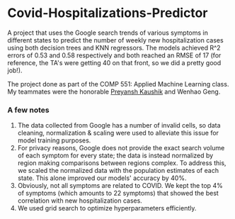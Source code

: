 # Covid-Hospitalizations-Predictor
A project that uses the Google search trends of various symptoms in different states to predict the number of weekly new hospitalization cases using both decision trees and KNN regressors. The models achieved R^2 errors of 0.53 and 0.58 respectively and both reached an RMSE of 17 (for reference, the TA's were getting 40 on that front, so we did a pretty good job!).

The project done as part of the COMP 551: Applied Machine Learning class. My teammates were the honorable [Preyansh Kaushik](https://github.com/preyansh98) and Wenhao Geng.

### A few notes
1. The data collected from Google has a number of invalid cells, so data cleaning, normalization & scaling were used to alleviate this issue for model training purposes.
2. For privacy reasons, Google does not provide the exact search volume of each symptom for every state; the data is instead normalized by region making comparisons between regions complex. To address this, we scaled the normalized data with the population estimates of each state. This alone improved our models' accuracy by 40%.
3. Obviously, not all symptoms are related to COVID. We kept the top 4% of symptoms (which amounts to 22 symptoms) that showed the best correlation with new hospitalization cases.
4. We used grid search to optimize hyperparameters efficiently.

